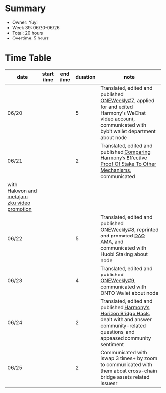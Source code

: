 # Summary
* Owner: Yuyi
* Week 39: 06/20-06/26
* Total: 20 hours
* Overtime: 5 hours

# Time Table
| date  | start time  | end time | duration  |  note |
|---|---|---|---|---|
| 06/20 |   |   | 5 | Translated, edited and published [ONEWeekly#7](https://mp.weixin.qq.com/s/EvN_aXV_WnANQ2Wo_5cEzQ), applied for and edited Harmony's WeChat video account, communicated with bybit wallet department about node   |
| 06/21 |   |   | 2 | Translated, edited and published [Comparing Harmony’s Effective Proof Of Stake To Other Mechanisms](https://mp.weixin.qq.com/s/71glNfH6U3_9Vyo-01IC7Q), communicated
 with Hakwon and [metajam zku video promotion](https://www.metajam.studio/learn)  |
| 06/22 |   |   | 5 | Translated, edited and published [ONEWeekly#8](https://mp.weixin.qq.com/s/eoBStq7SYfoNw9w8WRxCtg), reprinted and promoted [DAO AMA](https://mp.weixin.qq.com/s/oj_B0f-kvknoKcaLRopaKQ), and communicated with Huobi Staking about node  |
| 06/23 |   |   | 4 | Translated, edited and published [ONEWeekly#9](https://mp.weixin.qq.com/s/hHu1pZUwmrmcCBBOo0HvkA), communicated with ONTO Wallet about node  |
| 06/24 |   |   | 2 | Translated, edited and published [Harmony’s Horizon Bridge Hack](https://mp.weixin.qq.com/s/kkRBZX8ydYUAkQfJD0dDpA), dealt with and answer community-related questions, and appeased community sentiment  |
| 06/25 |   |   | 2 | Communicated with iswap 3 times+ by zoom to communicated with them about cross-chain bridge assets related issuesr  |
